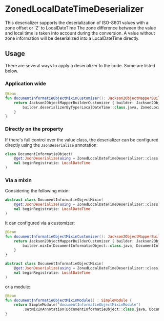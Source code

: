 # ZonedLocalDateTimeDeserializer
This deserializer supports the deserialization of ISO-8601 values with a zone offset or 'Z' to LocalDateTime
The zone difference between the value and local time is taken into account during the conversion.
A value without zone information will be deserialized into a LocalDateTime directly.

## Usage
There are several ways to apply a deserializer to the code. Some are listed below.

###  Application wide

```kotlin
@Bean
fun documentInformatieObjectMixinCustomizer(): Jackson2ObjectMapperBuilderCustomizer {
    return Jackson2ObjectMapperBuilderCustomizer { builder: Jackson2ObjectMapperBuilder ->
        builder.deserializerByType(LocalDateTime::class.java, ZonedLocalDateTimeDeserializer())
    }
}
```

### Directly on the property

If there's full control over the value class, the deserializer can be configured directly using the `JsonDeserialize` annotation:

```kotlin
class DocumentInformatieObject(
    @get:JsonDeserialize(using = ZonedLocalDateTimeDeserializer::class)
    val beginRegistratie: LocalDateTime
)
```

### Via a mixin
Considering the following mixin:
```kotlin
abstract class DocumentInformatieObjectMixin(
    @get:JsonDeserialize(using = ZonedLocalDateTimeDeserializer::class)
    val beginRegistratie: LocalDateTime
)
```

It can configured via a customizer:
``` kotlin
@Bean
fun documentInformatieObjectMixinCustomizer(): Jackson2ObjectMapperBuilderCustomizer {
    return Jackson2ObjectMapperBuilderCustomizer { builder: Jackson2ObjectMapperBuilder ->
        builder.mixIn(DocumentInformatieObject::class.java, DocumentInformatieObjectMixin::class.java)
    }
}

abstract class DocumentInformatieObjectMixin(
    @get:JsonDeserialize(using = ZonedLocalDateTimeDeserializer::class)
    val beginRegistratie: LocalDateTime
)
```

or a module:

```kotlin
@Bean
fun documentInformatieObjectMixinModule() : SimpleModule {
    return SimpleModule("documentInformatieObjectMixinModule")
        .setMixInAnnotation(DocumentInformatieObject::class.java, DocumentInformatieObjectMixin::class.java)
}
```

